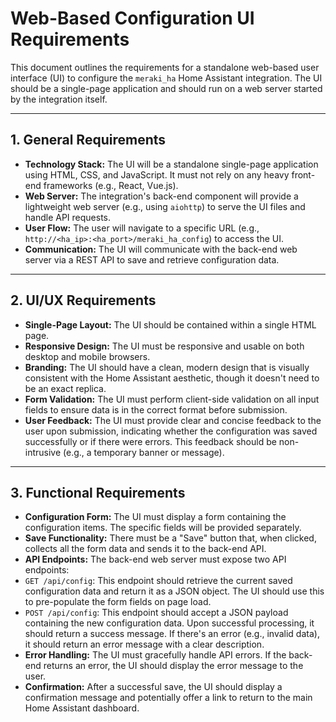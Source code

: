 # Web-Based Configuration UI Requirements

This document outlines the requirements for a standalone web-based user interface (UI) to configure the `meraki_ha` Home Assistant integration. The UI should be a single-page application and should run on a web server started by the integration itself.

---

## 1. General Requirements

- **Technology Stack:** The UI will be a standalone single-page application using HTML, CSS, and JavaScript. It must not rely on any heavy front-end frameworks (e.g., React, Vue.js).
- **Web Server:** The integration's back-end component will provide a lightweight web server (e.g., using `aiohttp`) to serve the UI files and handle API requests.
- **User Flow:** The user will navigate to a specific URL (e.g., `http://<ha_ip>:<ha_port>/meraki_ha_config`) to access the UI.
- **Communication:** The UI will communicate with the back-end web server via a REST API to save and retrieve configuration data.

---

## 2. UI/UX Requirements

- **Single-Page Layout:** The UI should be contained within a single HTML page.
- **Responsive Design:** The UI must be responsive and usable on both desktop and mobile browsers.
- **Branding:** The UI should have a clean, modern design that is visually consistent with the Home Assistant aesthetic, though it doesn't need to be an exact replica.
- **Form Validation:** The UI must perform client-side validation on all input fields to ensure data is in the correct format before submission.
- **User Feedback:** The UI must provide clear and concise feedback to the user upon submission, indicating whether the configuration was saved successfully or if there were errors. This feedback should be non-intrusive (e.g., a temporary banner or message).

---

## 3. Functional Requirements

- **Configuration Form:** The UI must display a form containing the configuration items. The specific fields will be provided separately.
- **Save Functionality:** There must be a "Save" button that, when clicked, collects all the form data and sends it to the back-end API.
- **API Endpoints:** The back-end web server must expose two API endpoints:
- `GET /api/config`: This endpoint should retrieve the current saved configuration data and return it as a JSON object. The UI should use this to pre-populate the form fields on page load.
- `POST /api/config`: This endpoint should accept a JSON payload containing the new configuration data. Upon successful processing, it should return a success message. If there's an error (e.g., invalid data), it should return an error message with a clear description.
- **Error Handling:** The UI must gracefully handle API errors. If the back-end returns an error, the UI should display the error message to the user.
- **Confirmation:** After a successful save, the UI should display a confirmation message and potentially offer a link to return to the main Home Assistant dashboard.
